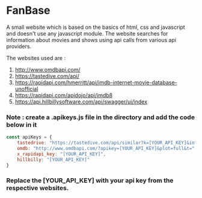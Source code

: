 # FanBase
A small website which is based on the basics of html, css and javascript and doesn't use any javascript module. The website searches for information about movies and shows using api calls from various api providers.

The websites used are :
1. http://www.omdbapi.com/
2. https://tastedive.com/api/
3. https://rapidapi.com/hmerritt/api/imdb-internet-movie-database-unofficial
4. https://rapidapi.com/apidojo/api/imdb8
5. https://api.hillbillysoftware.com/api/swagger/ui/index

### Note : create a .apikeys.js file in the directory and add the code below in it

```javascript
const apiKeys = {
    tastedrive: "https://tastedive.com/api/similar?k=[YOUR_API_KEY]&info=1&limit=10&type=movies,shows&q=",
    omdb: "http://www.omdbapi.com/?apikey=[YOUR_API_KEY]&plot=full&t=",
    x_rapidapi_key: "[YOUR_API_KEY]",
    hillbilly: "[YOUR_API_KEY]"
} 
```
### Replace the [YOUR_API_KEY] with your api key from the respective websites.
